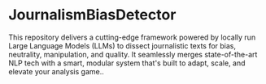 # JournalismBiasDetector
This repository delivers a cutting-edge framework powered by locally run Large Language Models (LLMs) to dissect journalistic texts for bias, neutrality, manipulation, and quality. It seamlessly merges state-of-the-art NLP tech with a smart, modular system that's built to adapt, scale, and elevate your analysis game..
